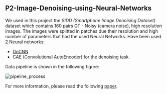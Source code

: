 ## P2-Image-Denoising-using-Neural-Networks

We used in this project the _SIDD (Smartphone Image Denoising Dataset)_ dataset which contains 160 pairs GT - Noisy (camera noise), high resolution images. 
The images were splitted in patches due their resolution and high number of parameters that had the used Neural Networks. Have been used 2 Neural networks:
- [DnCNN](https://arxiv.org/pdf/1608.03981.pdf)
- CAE (Convolutional AutoEncoder)
for the denoising task. 

Data pipeline is shown in the following figure:

![pipeline_process](https://user-images.githubusercontent.com/65508171/223204826-4d75dabb-e4cc-4766-b0e8-5a744182dce4.png)

For more information, please read the following [paper](https://github.com/banarutz/P2-Image-Denoising-using-Neural-Networks/files/10901922/Image_denoising_based_on_Neural_Networks.3._compressed.pdf).
